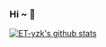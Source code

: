 ### Hi ~ 👋

[![ET-yzk's github stats](https://github-readme-stats.vercel.app/api?username=ET-yzk&count_private=true&include_all_commits=false&show_icons=true)](https://blog.yzketx.online)
<!-- [![iSTEP's github stats](https://github-readme-stats.vercel.app/api/top-langs/?username=ET-yzk&layout=compact)](https://blog.yzketx.online/iSTEP.github.io/) -->

<!--
**ET-yzk/ET-yzk** is a ✨ _special_ ✨ repository because its `README.md` (this file) appears on your GitHub profile.

Here are some ideas to get you started:

- 🔭 I’m currently working on ...
- 🌱 I’m currently learning ...
- 👯 I’m looking to collaborate on ...
- 🤔 I’m looking for help with ...
- 💬 Ask me about ...
- 📫 How to reach me: ...
- 😄 Pronouns: ...
- ⚡ Fun fact: ...
-->
